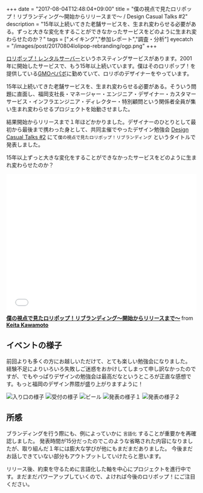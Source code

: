 +++
date = "2017-08-04T12:48:04+09:00"
title = "僕の視点で見たロリポップ！リブランディング〜開始からリリースまで〜 / Design Casual Talks #2"
description = "15年以上続いてきた老舗サービスを、生まれ変わらせる必要がある。ずっと大きな変化をすることができなかったサービスをどのように生まれ変わらせたのか？"
tags = ["メイキング","参加レポート","調査・分析"]
eyecatch = "/images/post/20170804lolipop-rebranding/ogp.png"
+++

[ロリポップ！レンタルサーバー](https://lolipop.jp/)というホスティングサービスがあります。2001年に開始したサービスで、もう15年以上続いています。僕はそのロリポップ！を提供している[GMOペパボ](https://pepabo.com/)に勤めていて、ロリポのデザイナーをやっています。

15年以上続いてきた老舗サービスを、生まれ変わらせる必要がある。そういう問題に直面し、福岡支社長・マネージャー・エンジニア・デザイナー・カスタマーサービス・インフラエンジニア・ディレクター・特別顧問という関係者全員が集い生まれ変わらせるプロジェクトを始動させました。

結果開始からリリースまで１年ほどかかりました。デザイナーのひとりとして最初から最後まで携わった身として、共同主催でやったデザイン勉強会 [Design Casual Talks #2](https://dct.connpass.com/event/62061/) にて`僕の視点で見たロリポップ！リブランディング` というタイトルで発表しました。

15年以上ずっと大きな変化をすることができなかったサービスをどのように生まれ変わらせたのか？

<iframe src="//www.slideshare.net/slideshow/embed_code/key/dc3SsLViR6EpaY" width="595" height="371" frameborder="0" marginwidth="0" marginheight="0" scrolling="no" style="max-width: 100%;" allowfullscreen> </iframe> <strong> <a href="//www.slideshare.net/keitakawamoto/key-78552405" title="僕の視点で見たロリポップ！リブランディング〜開始からリリースまで〜" target="_blank">僕の視点で見たロリポップ！リブランディング〜開始からリリースまで〜</a> </strong> from <strong><a target="_blank" href="https://www.slideshare.net/keitakawamoto">Keita Kawamoto</a></strong> 

## イベントの様子

前回よりも多くの方にお越しいただけて、とても楽しい勉強会になりました。
経験不足によりいろいろ失敗しご迷惑をおかけしてしまって申し訳なかったのですが、でもやっぱりデザインの勉強会は最高だなというところが正直な感想です。もっと福岡のデザイン界隈が盛り上がりますように！

![入り口の様子](/images/post/20170804lolipop-rebranding/20170804lolipop-rebranding_1.png)
![受付の様子](/images/post/20170804lolipop-rebranding/20170804lolipop-rebranding_2.png)
![ビール](/images/post/20170804lolipop-rebranding/20170804lolipop-rebranding_3.png)
![発表の様子１](/images/post/20170804lolipop-rebranding/20170804lolipop-rebranding_4.png)
![発表の様子２](/images/post/20170804lolipop-rebranding/20170804lolipop-rebranding_5.png)

## 所感

ブランディングを行う際にも、例によっていかに `言語化` することが重要かを再確認しました。
発表時間が15分だったのでこのような省略された内容になりましたが、取り組んだ１年には膨大な学びが他にもまだまだありました。
今後まだお話しできていない部分もアウトプットしていけたらと思います。

リリース後、約束を守るために言語化した軸を中心にプロジェクトを進行中です。まだまだパワーアップしていくので、よければ今後のロリポップ！にご注目ください。
